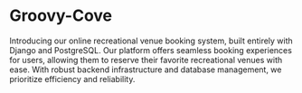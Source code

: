# Groovy-Cove
Introducing our online recreational venue booking system, built entirely with Django and PostgreSQL. Our platform offers seamless booking experiences for users, allowing them to reserve their favorite recreational venues with ease. With robust backend infrastructure and database management, we prioritize efficiency and reliability. 
